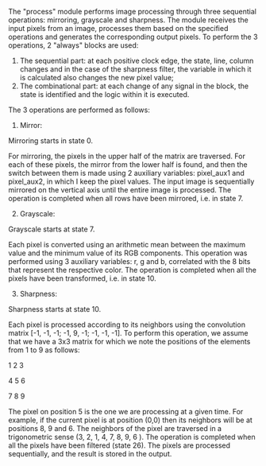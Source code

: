 The "process" module performs image processing through three sequential operations: mirroring, grayscale and sharpness. The module receives the input pixels from an image, processes them based on the specified operations and generates the corresponding output pixels.
To perform the 3 operations, 2 "always" blocks are used:

1. The sequential part: at each positive clock edge, the state, line, column changes and in the case of the sharpness filter, the variable in which it is calculated also changes
the new pixel value;
2. The combinational part: at each change of any signal in the block, the state is identified and the logic within it is executed.
   
The 3 operations are performed as follows:
1. Mirror:
   
Mirroring starts in state 0.

For mirroring, the pixels in the upper half of the matrix are traversed. For each of these pixels, the mirror from the lower half is found, and then the switch between them is made using 2 auxiliary variables: pixel_aux1 and pixel_aux2, in which I keep the pixel values.
The input image is sequentially mirrored on the vertical axis until the entire image is processed.
The operation is completed when all rows have been mirrored, i.e. in state 7.

2. Grayscale:
   
Grayscale starts at state 7.

Each pixel is converted using an arithmetic mean between the maximum value and the minimum value of its RGB components. This operation was performed using 3
auxiliary variables: r, g and b, correlated with the 8 bits that represent the respective color. The operation is completed when all the pixels have been transformed, i.e. in state 10.

3. Sharpness:
   
Sharpness starts at state 10.

Each pixel is processed according to its neighbors using the convolution matrix [-1, -1, -1; -1, 9, -1; -1, -1, -1]. To perform this operation, we assume that we have a 3x3 matrix for which we note the positions of the elements from 1 to 9 as follows:

1 2 3

4 5 6

7 8 9

The pixel on position 5 is the one we are processing at a given time. For example, if the current pixel is at position (0,0) then its neighbors will be at positions 8, 9 and 6. The neighbors of the pixel are traversed in a trigonometric sense (3, 2, 1, 4, 7, 8, 9, 6 ).
The operation is completed when all the pixels have been filtered (state 26). The pixels are processed sequentially, and the result is stored in the output.
